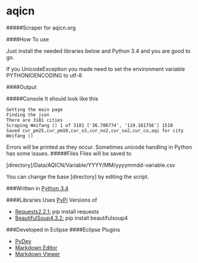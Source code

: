 aqicn
=====
#####Scraper for aqicn.org

####How To use

Just install the needed libraries below and Python 3.4 and you are good to go.

If you UnicodeException you made need to set the environment variable PYTHONIOENCODING to utf-8

####Output

#####Console
It should look like this
```
Getting the main page
Finding the json
There are 3181 cities
Scraping Weifang () 1 of 3181 ['36.706774', '119.161756'] 1510
Saved cur_pm25,cur_pm10,cur_o3,cur_no2,cur_so2,cur_co,aqi for city Weifang ()
```

Errors will be printed as they occur. Sometimes unicode handling in Python has some issues.
#####Files
Files will be saved to

[directory]/Data/AQICN/Variable/YYYY/MM/yyyymmdd-variable.csv

You can change the base [directory] by editing the script. 

###Written in [Python 3.4](https://www.python.org/downloads/release/python-34/)

####Libraries
Uses [PyPi](https://pypi.python.org/pypi) Versions of

* [Requests2.2.1:](http://docs.python-requests.org/en/latest/)
pip install requests
* [BeautifulSoup4.3.2:](http://www.crummy.com/software/BeautifulSoup/)
pip install beautifulsoup4


###Developed in Eclipse
####Eclipse Plugins

* [PyDev](http://pydev.org/)
* [Markdown Editor](http://www.winterwell.com/software/markdown-editor.php)
* [Markdown Viewer](https://github.com/satyagraha/gfm_viewer)